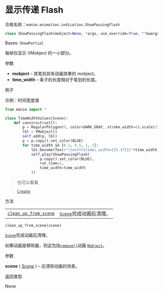 # 显示传递 Flash 

合格名称：`manim.animation.indication.ShowPassingFlash`

```py
class ShowPassingFlash(mobject=None, *args, use_override=True, **kwargs)
```

Bases: `ShowPartial`

每帧仅显示 VMobject 的一小部分。

参数

- **mobject** – 其笔划具有动画效果的 mobject。
- **time_width** – 条子的长度相对于笔划的长度。


例子

示例：时间宽度值

```py
from manim import *

class TimeWidthValues(Scene):
    def construct(self):
        p = RegularPolygon(5, color=DARK_GRAY, stroke_width=6).scale(3)
        lbl = VMobject()
        self.add(p, lbl)
        p = p.copy().set_color(BLUE)
        for time_width in [0.2, 0.5, 1, 2]:
            lbl.become(Tex(r"\texttt{time\_width={{%.1f}}}"%time_width))
            self.play(ShowPassingFlash(
                p.copy().set_color(BLUE),
                run_time=2,
                time_width=time_width
            ))
```

> 也可以看看

> [`Create`]()


方法

|||
|-|-|
[`clean_up_from_scene`]()|[`Scene`]()完成动画后清理。



`clean_up_from_scene(scene)`

[`Scene`]()完成动画后清理。

如果动画是移除器，则这包括[`remove()`]()动画 [`Mobject`]()。

参数

**scene** ( [_Scene_]() ) – 应清除动画的场景。

返回类型

None
